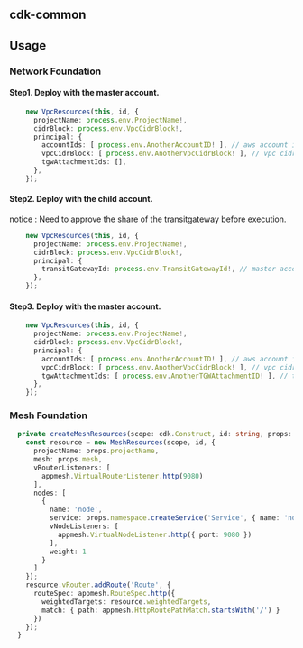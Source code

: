 ## cdk-common

## Usage

### Network Foundation

#### Step1. Deploy with the master account.

```typescript
    new VpcResources(this, id, {
      projectName: process.env.ProjectName!,
      cidrBlock: process.env.VpcCidrBlock!,
      principal: {
        accountIds: [ process.env.AnotherAccountID! ], // aws account id
        vpcCidrBlock: [ process.env.AnotherVpcCidrBlock! ], // vpc cidrblock
        tgwAttachmentIds: [],
      },
    });
```

#### Step2. Deploy with the child account.

notice : Need to approve the share of the transitgateway before execution.

```typescript
    new VpcResources(this, id, {
      projectName: process.env.ProjectName!,
      cidrBlock: process.env.VpcCidrBlock!,
      principal: {
        transitGatewayId: process.env.TransitGatewayId!, // master account's transit gateway id
      },
    });
```

#### Step3. Deploy with the master account.

```typescript
    new VpcResources(this, id, {
      projectName: process.env.ProjectName!,
      cidrBlock: process.env.VpcCidrBlock!,
      principal: {
        accountIds: [ process.env.AnotherAccountID! ], // aws account id
        vpcCidrBlock: [ process.env.AnotherVpcCidrBlock! ], // vpc cidrblock
        tgwAttachmentIds: [ process.env.AnotherTGWAttachmentID! ], // transit gateway attachement id
      },
    });
```

### Mesh Foundation

```typescript
  private createMeshResources(scope: cdk.Construct, id: string, props: { projectName: string, mesh: appmesh.IMesh, namespace: PrivateDnsNamespace }) {
    const resource = new MeshResources(scope, id, {
      projectName: props.projectName,
      mesh: props.mesh,
      vRouterListeners: [
        appmesh.VirtualRouterListener.http(9080)
      ],
      nodes: [
        {
          name: 'node',
          service: props.namespace.createService('Service', { name: 'node' }),
          vNodeListeners: [
            appmesh.VirtualNodeListener.http({ port: 9080 })
          ],
          weight: 1
        }
      ]
    });
    resource.vRouter.addRoute('Route', {
      routeSpec: appmesh.RouteSpec.http({
        weightedTargets: resource.weightedTargets,
        match: { path: appmesh.HttpRoutePathMatch.startsWith('/') }
      })
    });
  }
```
